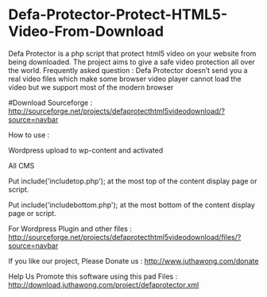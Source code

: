 # Defa-Protector-Protect-HTML5-Video-From-Download
Defa Protector is a php script that protect html5 video on your website from being downloaded.  The project aims to give a safe video protection all over the world.  Frequently asked question :  Defa Protector doesn’t send you a real video files which make some browser video player cannot load the video but we support most of the modern browser

#Download
Sourceforge : 
http://sourceforge.net/projects/defaprotecthtml5videodownload/?source=navbar

How to use :

Wordpress upload to wp-content and activated

All CMS

Put include('includetop.php'); at the most top of the content display page or script.

Put include('includebottom.php'); at the most bottom of the content display page or script.

For Wordpress Plugin and other files : http://sourceforge.net/projects/defaprotecthtml5videodownload/files/?source=navbar

If you like our project, Please Donate us : http://www.juthawong.com/donate 

Help Us Promote this software using this pad Files  : http://download.juthawong.com/project/defaprotector.xml
